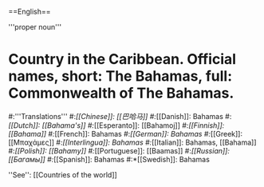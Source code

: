 ==English==

'''proper noun'''

# Country in the Caribbean. Official names, short: The Bahamas, full: Commonwealth of The Bahamas.
#:'''Translations'''
#:*[[Chinese]]: [[巴哈马]]
#:*[[Danish]]: Bahamas
#:*[[Dutch]]: [[Bahama's]]
#:*[[Esperanto]]: [[Bahamoj]]
#:*[[Finnish]]: [[Bahama]]
#:*[[French]]: Bahamas
#:*[[German]]: Bahamas
#:*[[Greek]]: [[Μπαχάμες]]
#:*[[Interlingua]]: Bahamas
#:*[[Italian]]: Bahamas, [[Bahama]]
#:*[[Polish]]: [[Bahamy]]
#:*[[Portuguese]]: [[Baamas]]
#:*[[Russian]]: [[Багамы]]
#:*[[Spanish]]: Bahamas
#:*[[Swedish]]: Bahamas

''See'': [[Countries of the world]]